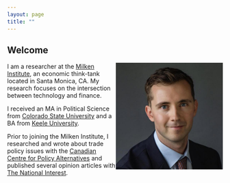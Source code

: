 ```yaml
---
layout: page
title: ""
---
```


## Welcome

<img style="float: right;" src="assets/BenjaminSmithHeadshot.jpeg" width="250" height="250">

I am a researcher at the [Milken Institute](https://milkeninstitute.org/), an economic think-tank located in Santa Monica, CA. My research focuses on the intersection between technology and finance.

I received an MA in Political Science from [Colorado State University](https://www.colostate.edu/) and a BA from [Keele University](https://www.keele.ac.uk/).

Prior to joining the Milken Institute, I researched and wrote about trade policy issues with the [Canadian Centre for Policy Alternatives](https://www.policyalternatives.ca/) and published several opinion articles with [The National Interest](https://nationalinterest.org/). 

